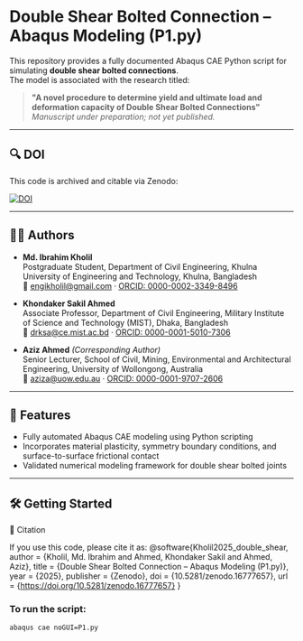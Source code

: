 # Double Shear Bolted Connection – Abaqus Modeling (P1.py)

This repository provides a fully documented Abaqus CAE Python script for simulating **double shear bolted connections**.  
The model is associated with the research titled:

> **"A novel procedure to determine yield and ultimate load and deformation capacity of Double Shear Bolted Connections"**  
> *Manuscript under preparation; not yet published.*

---

## 🔍 DOI

This code is archived and citable via Zenodo:  

[![DOI](https://zenodo.org/badge/DOI/10.5281/zenodo.16777657.svg)](https://doi.org/10.5281/zenodo.16777657)

---

## 👨‍💻 Authors

- **Md. Ibrahim Kholil**  
  Postgraduate Student, Department of Civil Engineering, Khulna University of Engineering and Technology, Khulna, Bangladesh  
  📧 engikholil@gmail.com · [ORCID: 0000-0002-3349-8496](https://orcid.org/0000-0002-3349-8496)  

- **Khondaker Sakil Ahmed**  
  Associate Professor, Department of Civil Engineering, Military Institute of Science and Technology (MIST), Dhaka, Bangladesh  
  📧 drksa@ce.mist.ac.bd · [ORCID: 0000-0001-5010-7306](https://orcid.org/0000-0001-5010-7306)  

- **Aziz Ahmed** *(Corresponding Author)*  
  Senior Lecturer, School of Civil, Mining, Environmental and Architectural Engineering, University of Wollongong, Australia  
  📧 aziza@uow.edu.au · [ORCID: 0000-0001-9707-2606](https://orcid.org/0000-0001-9707-2606)  

---

## 🚀 Features

- Fully automated Abaqus CAE modeling using Python scripting  
- Incorporates material plasticity, symmetry boundary conditions, and surface-to-surface frictional contact  
- Validated numerical modeling framework for double shear bolted joints  

---

## 🛠️ Getting Started
📖 Citation

If you use this code, please cite it as:
@software{Kholil2025_double_shear,
  author       = {Kholil, Md. Ibrahim and Ahmed, Khondaker Sakil and Ahmed, Aziz},
  title        = {Double Shear Bolted Connection – Abaqus Modeling (P1.py)},
  year         = {2025},
  publisher    = {Zenodo},
  doi          = {10.5281/zenodo.16777657},
  url          = {https://doi.org/10.5281/zenodo.16777657}
}


### To run the script:

```bash
abaqus cae noGUI=P1.py

